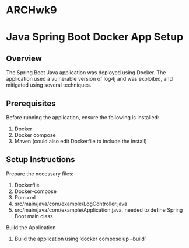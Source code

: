 # ARCHwk9
# Java Spring Boot Docker App Setup

## Overview
The Spring Boot Java application was deployed using Docker. The application used a vulnerable version of log4j and was exploited, and mitigated using several techniques.

## Prerequisites
Before running the application, ensure the following is installed:
1. Docker
2. Docker compose
3. Maven (could also edit Dockerfile to include the install)

## Setup Instructions
Prepare the necessary files:
  1. Dockerfile
  2. Docker-compose
  3. Pom.xml
  4. src/main/java/com/example/LogController.java
  5. src/main/java/com/example/Application.java, needed to define Spring Boot main class

Build the Application
 1. Build the application using ‘docker compose up –build’

